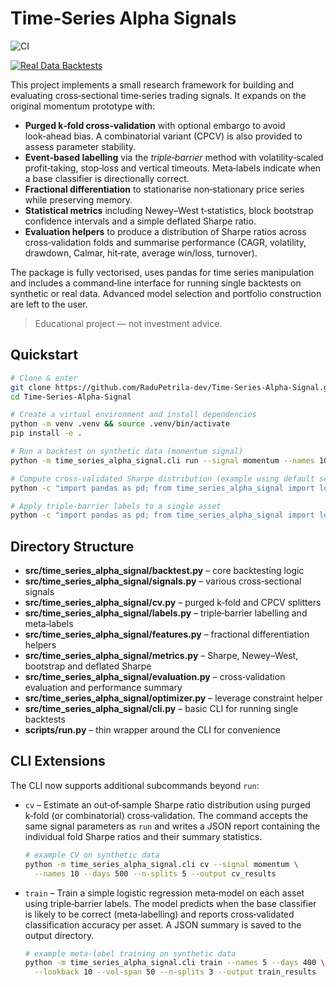 Time‑Series Alpha Signals
===================================
![CI](https://github.com/RaduPetrila-dev/Time-Series-Alpha-Signal/actions/workflows/ci.yml/badge.svg)

<!-- CI badge -->
[![Real Data Backtests](https://github.com/RaduPetrila-dev/Time-Series-Alpha-Signal/actions/workflows/real_data_backtests.yml/badge.svg?branch=main)](https://github.com/RaduPetrila-dev/Time-Series-Alpha-Signal/actions/workflows/real_data_backtests.yml)

This project implements a small research framework for building and
evaluating cross‑sectional time‑series trading signals.  It expands on
the original momentum prototype with:

- **Purged k‑fold cross‑validation** with optional embargo to avoid
  look‑ahead bias.  A combinatorial variant (CPCV) is also provided to
  assess parameter stability.
- **Event‑based labelling** via the *triple‑barrier* method with
  volatility‑scaled profit‑taking, stop‑loss and vertical timeouts.  Meta‑labels
  indicate when a base classifier is directionally correct.
- **Fractional differentiation** to stationarise non‑stationary price
  series while preserving memory.
- **Statistical metrics** including Newey–West t‑statistics,
  block bootstrap confidence intervals and a simple deflated Sharpe ratio.
- **Evaluation helpers** to produce a distribution of Sharpe ratios
  across cross‑validation folds and summarise performance (CAGR,
  volatility, drawdown, Calmar, hit‑rate, average win/loss, turnover).

The package is fully vectorised, uses pandas for time series
manipulation and includes a command‑line interface for running
single backtests on synthetic or real data.  Advanced model
selection and portfolio construction are left to the user.

> Educational project — not investment advice.

Quickstart
----------

```bash
# Clone & enter
git clone https://github.com/RaduPetrila-dev/Time-Series-Alpha-Signal.git
cd Time-Series-Alpha-Signal

# Create a virtual environment and install dependencies
python -m venv .venv && source .venv/bin/activate
pip install -e .

# Run a backtest on synthetic data (momentum signal)
python -m time_series_alpha_signal.cli run --signal momentum --names 10 --days 500 --output tmpdir

# Compute cross‑validated Sharpe distribution (example using default settings)
python -c "import pandas as pd; from time_series_alpha_signal import load_synthetic_prices, cross_validate_sharpe; prices = load_synthetic_prices(10, 500); s = cross_validate_sharpe(prices); print(s)"

# Apply triple‑barrier labels to a single asset
python -c "import pandas as pd; from time_series_alpha_signal import load_synthetic_prices, daily_volatility, triple_barrier_labels; p = load_synthetic_prices(1, 300)['SYM000']; vol = daily_volatility(p); lbl = triple_barrier_labels(p, vol); print(lbl.head())"
```

Directory Structure
-------------------

- **src/time_series_alpha_signal/backtest.py** – core backtesting logic
- **src/time_series_alpha_signal/signals.py** – various cross‑sectional signals
- **src/time_series_alpha_signal/cv.py** – purged k‑fold and CPCV splitters
- **src/time_series_alpha_signal/labels.py** – triple‑barrier labelling and meta‑labels
- **src/time_series_alpha_signal/features.py** – fractional differentiation helpers
- **src/time_series_alpha_signal/metrics.py** – Sharpe, Newey–West, bootstrap and deflated Sharpe
- **src/time_series_alpha_signal/evaluation.py** – cross‑validation evaluation and performance summary
- **src/time_series_alpha_signal/optimizer.py** – leverage constraint helper
- **src/time_series_alpha_signal/cli.py** – basic CLI for running single backtests
- **scripts/run.py** – thin wrapper around the CLI for convenience

CLI Extensions
--------------

The CLI now supports additional subcommands beyond ``run``:

* ``cv`` – Estimate an out‑of‑sample Sharpe ratio distribution using purged
  k‑fold (or combinatorial) cross‑validation.  The command accepts
  the same signal parameters as ``run`` and writes a JSON report
  containing the individual fold Sharpe ratios and their summary statistics.

  ```bash
  # example CV on synthetic data
  python -m time_series_alpha_signal.cli cv --signal momentum \
    --names 10 --days 500 --n-splits 5 --output cv_results
  ```

* ``train`` – Train a simple logistic regression meta‑model on each asset
  using triple‑barrier labels.  The model predicts when the base
  classifier is likely to be correct (meta‑labelling) and reports
  cross‑validated classification accuracy per asset.  A JSON summary
  is saved to the output directory.

  ```bash
  # example meta‑label training on synthetic data
  python -m time_series_alpha_signal.cli train --names 5 --days 400 \
    --lookback 10 --vol-span 50 --n-splits 3 --output train_results
  ```


